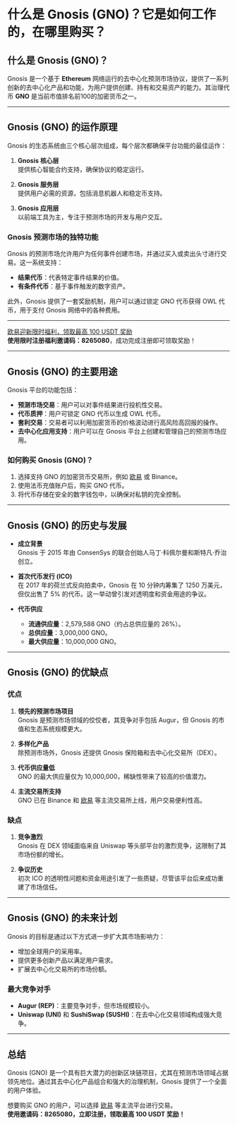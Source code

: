 # 什么是 Gnosis (GNO)？它是如何工作的，在哪里购买？



## 什么是 Gnosis (GNO)？

Gnosis 是一个基于 **Ethereum** 网络运行的去中心化预测市场协议，提供了一系列创新的去中心化产品和功能，为用户提供创建、持有和交易资产的能力。其治理代币 **GNO** 是当前市值排名前100的加密货币之一。

---

## Gnosis (GNO) 的运作原理

Gnosis 的生态系统由三个核心层次组成，每个层次都确保平台功能的最佳运作：

1. **Gnosis 核心层**  
   提供核心智能合约支持，确保协议的稳定运行。
   
2. **Gnosis 服务层**  
   提供用户必需的资源，包括消息机器人和稳定币支持。
   
3. **Gnosis 应用层**  
   以前端工具为主，专注于预测市场的开发与用户交互。

### Gnosis 预测市场的独特功能
Gnosis 的预测市场允许用户为任何事件创建市场，并通过买入或卖出头寸进行交易。这一系统支持：
- **结果代币**：代表特定事件结果的价值。
- **有条件代币**：基于事件触发的数字资产。

此外，Gnosis 提供了一套奖励机制，用户可以通过锁定 GNO 代币获得 OWL 代币，用于支付 Gnosis 网络中的各种费用。

---
[欧易迎新限时福利，领取最高 100 USDT 奖励](https://bit.ly/OKXe)  
**使用限时注册福利邀请码：8265080**，成功完成注册即可领取奖励！

---
## Gnosis (GNO) 的主要用途

Gnosis 平台的功能包括：
- **预测市场交易**：用户可以对事件结果进行投机性交易。
- **代币质押**：用户可锁定 GNO 代币以生成 OWL 代币。
- **套利交易**：交易者可以利用加密货币的价格波动进行高风险高回报的操作。
- **去中心化应用支持**：用户可以在 Gnosis 平台上创建和管理自己的预测市场应用。

### 如何购买 Gnosis (GNO)？
1. 选择支持 GNO 的加密货币交易所，例如 [欧易](https://bit.ly/OKXe) 或 Binance。
2. 使用法币充值账户后，购买 GNO 代币。
3. 将代币存储在安全的数字钱包中，以确保对私钥的完全控制。

---

## Gnosis (GNO) 的历史与发展

- **成立背景**  
  Gnosis 于 2015 年由 ConsenSys 的联合创始人马丁·科佩尔曼和斯特凡·乔治创立。
  
- **首次代币发行 (ICO)**  
  在 2017 年的荷兰式反向拍卖中，Gnosis 在 10 分钟内筹集了 1250 万美元，但仅出售了 5% 的代币。这一举动曾引发对透明度和资金用途的争议。

- **代币供应**  
  - **流通供应量**：2,579,588 GNO（约占总供应量的 26%）。
  - **总供应量**：3,000,000 GNO。
  - **最大供应量**：10,000,000 GNO。

---

## Gnosis (GNO) 的优缺点

### 优点
1. **领先的预测市场项目**  
   Gnosis 是预测市场领域的佼佼者，其竞争对手包括 Augur，但 Gnosis 的市值和生态系统规模更大。
   
2. **多样化产品**  
   除预测市场外，Gnosis 还提供 Gnosis 保险箱和去中心化交易所（DEX）。
   
3. **代币供应量低**  
   GNO 的最大供应量仅为 10,000,000，稀缺性带来了较高的价值潜力。
   
4. **主流交易所支持**  
   GNO 已在 Binance 和 [欧易](https://bit.ly/OKXe) 等主流交易所上线，用户交易便利性高。

### 缺点
1. **竞争激烈**  
   Gnosis 在 DEX 领域面临来自 Uniswap 等头部平台的激烈竞争，这限制了其市场份额的增长。
   
2. **争议历史**  
   初次 ICO 的透明性问题和资金用途引发了一些质疑，尽管该平台后来成功重建了市场信任。

---

## Gnosis (GNO) 的未来计划

Gnosis 的目标是通过以下方式进一步扩大其市场影响力：
- 增加全球用户的采用率。
- 提供更多创新产品以满足用户需求。
- 扩展去中心化交易所的市场份额。

### 最大竞争对手
- **Augur (REP)**：主要竞争对手，但市场规模较小。
- **Uniswap (UNI)** 和 **SushiSwap (SUSHI)**：在去中心化交易领域构成强大竞争。

---

## 总结

Gnosis (GNO) 是一个具有巨大潜力的创新区块链项目，尤其在预测市场领域占据领先地位。通过其去中心化产品组合和强大的治理机制，Gnosis 提供了一个全面的用户体验。

想要购买 GNO 的用户，可以选择 [欧易](https://bit.ly/OKXe) 等主流平台进行交易。  
**使用邀请码：8265080，立即注册，领取最高 100 USDT 奖励！**
